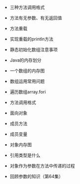 - 三种方法调用格式

- 方法有无参数、有无返回值

- 方法重载

- 实现重载的println方法

- 静态初始化数组注意事项

- Java的内存划分

- 一个数组的内存图

- 数组运用常用问题   

- 遍历数组array.fori

- 方法调用格式

- 面向对象

- 成员方法

- 成员变量 

- 对象内存图

- 引用类型是什么

- 对象作为参数在方法中传递的过程

- 回顾参数的知识（第64集）

   